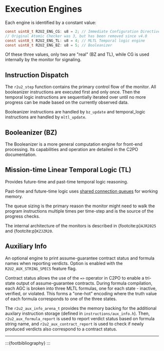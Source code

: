 # Execution Engines

Each engine is identified by a constant value:

```C
const uint8_t R2U2_ENG_CG: u8 = 2; // Immediate Configuration Directive
// Original Atomic Checker was 3, but has been removed since v4.0
const uint8_t R2U2_ENG_TL: u8 = 4; // MLTL Temporal logic engine
const uint8_t R2U2_ENG_BZ: u8 = 5; // Booleanizer
```

Of these three values, only two are "real" (BZ and TL), while CG is used internally by the monitor for signaling.

## Instruction Dispatch


The `r2u2_step` function contains the primary control flow of the monitor. All booleanizer instructions are executed first and 
only once. Then the temporal logic instructions are sequentially iterated over until no more progress can be made based on the
currently observed data.

Booleanizer instructions are handled by `bz_update` and temporal_logic instructions are handled by `mltl_update`.

## Booleanizer (BZ)

The Booleanizer is a more general computation engine for front-end processing.
Its capabilities and operation are detailed in the C2PO documentation.

## Mission-time Linear Temporal Logic (TL)

Provides future-time and past-time temporal logic reasoning.

Past-time and future-time logic uses [shared connection queues](./memory.md#shared-connection-queue) for working memory.

The queue sizing is the primary reason the monitor might need to walk the program instructions multiple times per time-step and is the source of the progress checks.

The internal architecture of the monitors is described in {footcite:p}`AJR2025` and {footcite:p}`KZJZR20`.

## Auxiliary Info
An optional engine to print assume-guarantee contract status and formula names when reporting verdicts. Option is
enabled with the `R2U2_AUX_STRING_SPECS` feature flag.

Contract status allows the use of the `=>` operator in C2PO to enable a tri-state output of assume-guarantee contracts.
During formula compilation, each AGC is broken into three MLTL formulas, one for each state - inactive, verified, or violated.
This forms a "one-hot" encoding where the truth value of each formula corresponds to one of the three states.

The `r2u2_aux_info_arena_t` provides the memory backing for the additional auxilary instruction storage (defined in `instructions/aux_info.h`).
Then, `r2u2_aux_formula_report` is used to report verdict status based on formula string name, and `r2u2_aux_contract_report` is used to check if newly produced verdicts also correspond to a contract status.

---

:::{footbibliography}
:::
